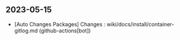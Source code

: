 
## 2023-05-15
 * [Auto Changes Packages] Changes : wiki/docs/install/container-gitlog.md (github-actions[bot])
